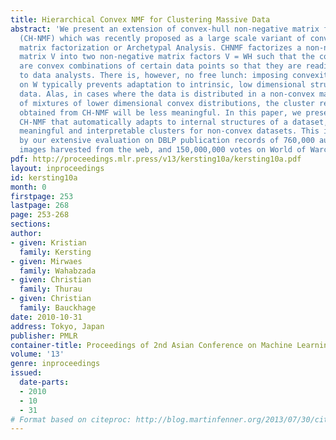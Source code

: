```yaml
---
title: Hierarchical Convex NMF for Clustering Massive Data
abstract: 'We present an extension of convex-hull non-negative matrix factorization
  (CH-NMF) which was recently proposed as a large scale variant of convex non-negative
  matrix factorization or Archetypal Analysis. CHNMF factorizes a non-negative data
  matrix V into two non-negative matrix factors V = WH such that the columns of W
  are convex combinations of certain data points so that they are readily interpretable
  to data analysts. There is, however, no free lunch: imposing convexity constraints
  on W typically prevents adaptation to intrinsic, low dimensional structures in the
  data. Alas, in cases where the data is distributed in a non-convex manner or consists
  of mixtures of lower dimensional convex distributions, the cluster representatives
  obtained from CH-NMF will be less meaningful. In this paper, we present a hierarchical
  CH-NMF that automatically adapts to internal structures of a dataset, hence it yields
  meaningful and interpretable clusters for non-convex datasets. This is also confirmed
  by our extensive evaluation on DBLP publication records of 760,000 authors, 4,000,000
  images harvested from the web, and 150,000,000 votes on World of Warcraft guilds.'
pdf: http://proceedings.mlr.press/v13/kersting10a/kersting10a.pdf
layout: inproceedings
id: kersting10a
month: 0
firstpage: 253
lastpage: 268
page: 253-268
sections: 
author:
- given: Kristian
  family: Kersting
- given: Mirwaes
  family: Wahabzada
- given: Christian
  family: Thurau
- given: Christian
  family: Bauckhage
date: 2010-10-31
address: Tokyo, Japan
publisher: PMLR
container-title: Proceedings of 2nd Asian Conference on Machine Learning
volume: '13'
genre: inproceedings
issued:
  date-parts:
  - 2010
  - 10
  - 31
# Format based on citeproc: http://blog.martinfenner.org/2013/07/30/citeproc-yaml-for-bibliographies/
---
```

